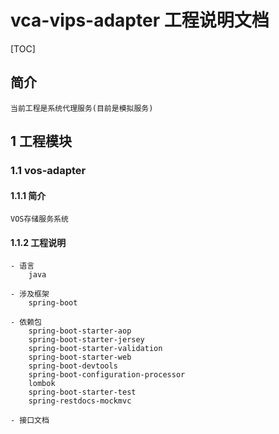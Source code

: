 # vca-vips-adapter 工程说明文档
[TOC]
## 简介
    当前工程是系统代理服务(目前是模拟服务)
## 1 工程模块
### 1.1 vos-adapter
#### 1.1.1 简介
```
VOS存储服务系统
```
#### 1.1.2 工程说明
```
- 语言
    java
    
- 涉及框架
    spring-boot
    
- 依赖包
    spring-boot-starter-aop
    spring-boot-starter-jersey
    spring-boot-starter-validation
    spring-boot-starter-web
    spring-boot-devtools
    spring-boot-configuration-processor
    lombok
    spring-boot-starter-test
    spring-restdocs-mockmvc
    
- 接口文档
    
```

